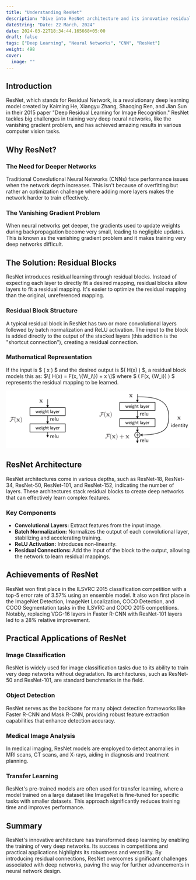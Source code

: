 ```yaml
---
title: "Understanding ResNet"
description: "Dive into ResNet architecture and its innovative residual blocks."
dateString: "Date: 22 March, 2024"
date: 2024-03-22T18:34:44.165668+05:00
draft: false
tags: ["Deep Learning", "Neural Networks", "CNN", "ResNet"]
weight: 498
cover:
  image: ""
---
```


## Introduction

ResNet, which stands for Residual Network, is a revolutionary deep learning model created by Kaiming He, Xiangyu Zhang, Shaoqing Ren, and Jian Sun in their 2015 paper "Deep Residual Learning for Image Recognition." ResNet tackles big challenges in training very deep neural networks, like the vanishing gradient problem, and has achieved amazing results in various computer vision tasks.

## Why ResNet?

### The Need for Deeper Networks

Traditional Convolutional Neural Networks (CNNs) face performance issues when the network depth increases. This isn't because of overfitting but rather an optimization challenge where adding more layers makes the network harder to train effectively.

### The Vanishing Gradient Problem

When neural networks get deeper, the gradients used to update weights during backpropagation become very small, leading to negligible updates. This is known as the vanishing gradient problem and it makes training very deep networks difficult.

## The Solution: Residual Blocks

ResNet introduces residual learning through residual blocks. Instead of expecting each layer to directly fit a desired mapping, residual blocks allow layers to fit a residual mapping. It's easier to optimize the residual mapping than the original, unreferenced mapping.

### Residual Block Structure

A typical residual block in ResNet has two or more convolutional layers followed by batch normalization and ReLU activation. The input to the block is added directly to the output of the stacked layers (this addition is the "shortcut connection"), creating a residual connection.

### Mathematical Representation

If the input is $ \( x \) $ and the desired output is $\( H(x) \) $, a residual block models this as:
$\[ H(x) = F(x, \{W_i\}) + x \]$
where $ \( F(x, \{W_i\}) \) $ represents the residual mapping to be learned.

![ResNet](/posts/resnet/img1.png)


## ResNet Architecture

ResNet architectures come in various depths, such as ResNet-18, ResNet-34, ResNet-50, ResNet-101, and ResNet-152, indicating the number of layers. These architectures stack residual blocks to create deep networks that can effectively learn complex features.

### Key Components

- **Convolutional Layers:** Extract features from the input image.
- **Batch Normalization:** Normalizes the output of each convolutional layer, stabilizing and accelerating training.
- **ReLU Activation:** Introduces non-linearity.
- **Residual Connections:** Add the input of the block to the output, allowing the network to learn residual mappings.

## Achievements of ResNet

ResNet won first place in the ILSVRC 2015 classification competition with a top-5 error rate of 3.57% using an ensemble model. It also won first place in the ImageNet Detection, ImageNet Localization, COCO Detection, and COCO Segmentation tasks in the ILSVRC and COCO 2015 competitions. Notably, replacing VGG-16 layers in Faster R-CNN with ResNet-101 layers led to a 28% relative improvement.

## Practical Applications of ResNet

### Image Classification

ResNet is widely used for image classification tasks due to its ability to train very deep networks without degradation. Its architectures, such as ResNet-50 and ResNet-101, are standard benchmarks in the field.

### Object Detection

ResNet serves as the backbone for many object detection frameworks like Faster R-CNN and Mask R-CNN, providing robust feature extraction capabilities that enhance detection accuracy.

### Medical Image Analysis

In medical imaging, ResNet models are employed to detect anomalies in MRI scans, CT scans, and X-rays, aiding in diagnosis and treatment planning.

### Transfer Learning

ResNet's pre-trained models are often used for transfer learning, where a model trained on a large dataset like ImageNet is fine-tuned for specific tasks with smaller datasets. This approach significantly reduces training time and improves performance.

## Summary

ResNet's innovative architecture has transformed deep learning by enabling the training of very deep networks. Its success in competitions and practical applications highlights its robustness and versatility. By introducing residual connections, ResNet overcomes significant challenges associated with deep networks, paving the way for further advancements in neural network design.

